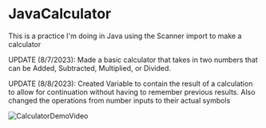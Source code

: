 # JavaCalculator

This is a practice I'm doing in Java using the Scanner import to make a calculator

UPDATE (8/7/2023): Made a basic calculator that takes in two numbers that can be Added, Subtracted, Multiplied, or Divided. 

UPDATE (8/8/2023): Created Variable to contain the result of a calculation to allow for continuation without having to remember previous results. Also changed the operations from number inputs to their actual symbols


![CalculatorDemoVideo](https://github.com/ChangeDL/JavaCalculator/assets/108757380/3a9543d1-a4d8-4a48-8fb3-f4778f54ae17)
